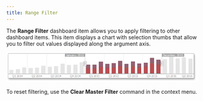 ```yaml
---
title: Range Filter
---
```

The **Range Filter** dashboard item allows you to apply filtering to other dashboard items. This item displays a chart with selection thumbs that allow you to filter out values displayed along the argument axis.

![MainFeatures_RangeFilter](../../../images/Img18179.png)

To reset filtering, use the **Clear Master Filter** command in the context menu.